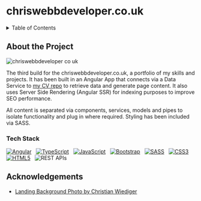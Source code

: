 # chriswebbdeveloper.co.uk

<details>
    <summary>Table of Contents</summary>
    <ul>
        <li>
            <a href="#about-the-project">About the Project</a>
            <ul>
                <li><a href="#tech-stack">Tech Stack</a></li>
            </ul>
        </li>
        <li><a href="#acknowledgements">Acknowledgements</a></li>
    </ul>
</details>


## About the Project
![chriswebbdeveloper co uk](https://github.com/ChrisWebbDeveloper/chriswebbdeveloper.co.uk/assets/19428849/82b8fb35-e375-4b92-8acd-d8dd4063e7c8)

The third build for the chriswebbdeveloper.co.uk, a portfolio of my skills and projects. It has been built in an Angular App that connects via a Data Service to [my CV repo](https://github.com/ChrisWebbDeveloper/cv) to retrieve data and generate page content. It also uses Server Side Rendering (Angular SSR) for indexing purposes to improve SEO performance.

All content is separated via components, services, models and pipes to isolate functionality and plug in where required. Styling has been included via SASS.

### Tech Stack
[![Angular](https://img.shields.io/badge/Laravel-f05340?style=for-the-badge&logo=laravel&logoColor=white)](https://laravel.com) &nbsp;
[![TypeScript](https://img.shields.io/badge/TypeScript-3178C6?style=for-the-badge&logo=typescript&logoColor=white)](https://typescriptlang.org/) &nbsp;
[![JavaScript](https://img.shields.io/badge/JavaScript-EFD81D?style=for-the-badge&logo=javascript&logoColor=black)](https://developer.mozilla.org/en-US/docs/Web/JavaScript) &nbsp;
[![Bootstrap](https://img.shields.io/badge/Bootstrap-702CF5?style=for-the-badge&logo=bootstrap&logoColor=white)](https://getbootstrap.com/) &nbsp;
[![SASS](https://img.shields.io/badge/SASS-CF649A?style=for-the-badge&logo=sass&logoColor=white)](https://sass-lang.com/) &nbsp;
[![CSS3](https://img.shields.io/badge/CSS3-254BDD?style=for-the-badge&logo=css3)](https://w3.org/Style/CSS/Overview.en.html) &nbsp;
[![HTML5](https://img.shields.io/badge/HTML5-dd4b25?style=for-the-badge&logo=html5&logoColor=white)](https://developer.mozilla.org/en-US/docs/Glossary/HTML5) &nbsp;
![REST APIs](https://img.shields.io/badge/REST%20APIs-444444?style=for-the-badge)


## Acknowledgements
- [Landing Background Photo by Christian Wiediger](https://unsplash.com/photos/closeup-photo-of-computer-keyboard-WkfDrhxDMC8)
